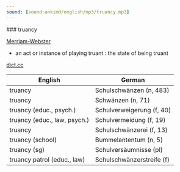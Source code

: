 ```yaml
---
sound: [sound:ankimd/english/mp3/truancy.mp3]
---
```


\### truancy

[Merriam-Webster](https://www.merriam-webster.com/dictionary/truancy)

- an act or instance of playing truant : the state of being truant

[dict.cc](https://www.dict.cc/truancy)

| English        | German       |
| -------------- | ------------ |
| truancy | Schulschwänzen (n, 483) |
| truancy | Schwänzen (n, 71) |
| truancy (educ., psych.) | Schulverweigerung (f, 40) |
| truancy (educ., law, psych.) | Schulvermeidung (f, 19) |
| truancy | Schulschwänzerei (f, 13) |
| truancy (school) | Bummelantentum (n, 5) |
| truancy (sg) | Schulversäumnisse (pl) |
| truancy patrol (educ., law) | Schulschwänzerstreife (f) |
